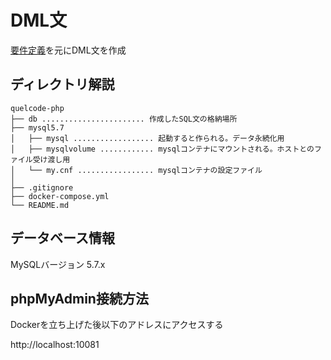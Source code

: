 # DML文
[要件定義](https://docs.google.com/document/d/1z49RCAEeJaD6HiZM_ZCKujJkhYyYjo9ZGP8SQb8aXU0/edit)を元にDML文を作成

## ディレクトリ解説

```
quelcode-php
├── db ....................... 作成したSQL文の格納場所
├── mysql5.7
│   ├── mysql .................. 起動すると作られる。データ永続化用
│   ├── mysqlvolume ............ mysqlコンテナにマウントされる。ホストとのファイル受け渡し用
│   └── my.cnf ................. mysqlコンテナの設定ファイル
│  
├── .gitignore
├── docker-compose.yml
└── README.md
```

## データベース情報
MySQLバージョン 5.7.x

## phpMyAdmin接続方法

Dockerを立ち上げた後以下のアドレスにアクセスする

http://localhost:10081
